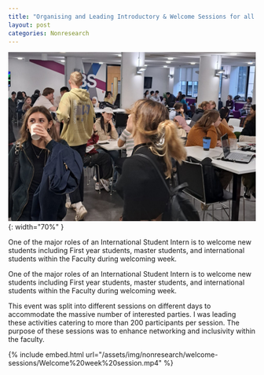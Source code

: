 ```yaml
---
title: "Organising and Leading Introductory & Welcome Sessions for all new Students"
layout: post
categories: Nonresearch
---
```


![WelcomeSessionsCover](/assets/img/nonresearch/welcome-sessions/cover.png){: width="70%" }

One of the major roles of an International Student Intern is to welcome new students including First year students, master students, and international students within the Faculty during welcoming week.


One of the major roles of an International Student Intern is to welcome new students including First year students, master students, and international students within the Faculty during welcoming week.

This event was split into different sessions on different days to accommodate the massive number of interested parties. I was leading these activities catering to more than 200 participants per session. The purpose of these sessions was to enhance networking and inclusivity within the faculty.

{% include embed.html url="/assets/img/nonresearch/welcome-sessions/Welcome%20week%20session.mp4" %}
